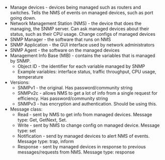 - Manage devices - devices being managed such as routers and switches. Tells the NMS of events on managed devices, such as port going down.
- Network Management Station (NMS) - the device that does the managing, the SNMP server. Can ask managed devices about their status, such as their CPU usage. Change configs of managed devices
- SNMP Manager - the software that runs on NMS
- SNMP Application - the GUI interface used by network administrators
- SNMP Agent - the software on the managed devices
- Management Info Base (MIB) - contains the variables that is managed by SNMP. 
	- Object ID - the identifier for each variable managed by SNMP
	- Example variables: interface status, traffic throughput, CPU usage, temperature
- Versions:
	- SNMPv1 - the original. Has password/community string
	- SNMPv2c - allows NMS to get a lot of info from a single request for efficiency. Has password/community string
	- SNMPv3 - has encryption and authentication. Should be using this.
- Message class:
	- Read - sent by NMS to get info from managed devices. Message type: Get, GetNext, Set.
	- Write - sent by NMS to change config on managed device. Message type: set
	- Notification - send by managed devices to alert NMS of events. Message type: trap, inform
	- Response - sent by managed devices in response to previous messages/requests from NMS. Message type: response